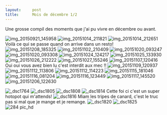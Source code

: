 ```yaml
---
layout:     post
title:      Mois de décembre 1/2
---
```


Une grosse compil des moments que j'ai pu vivre en décembre ou avant.


![img_20150921_145958](https://cloud.githubusercontent.com/assets/1808854/12073542/94aaecbe-b15e-11e5-8efa-72e9b06b4a96.jpg)
![img_20151014_211821](https://cloud.githubusercontent.com/assets/1808854/12073543/94ab5960-b15e-11e5-8899-dbcff44afa15.jpg)
![img_20151014_212651](https://cloud.githubusercontent.com/assets/1808854/12073544/94ac3ace-b15e-11e5-947e-86a024861e69.jpg)
Voilà ce qui se passe quand on arrive dans un resto!
![img_20151208_185325](https://cloud.githubusercontent.com/assets/1808854/12073546/94b28654-b15e-11e5-8ce7-f9801aa9bf7b.jpg)
![img_20151102_210409](https://cloud.githubusercontent.com/assets/1808854/12073557/951f3a60-b15e-11e5-9fd9-0ef8b72e8cbe.jpg)
![img_20151020_093247](https://cloud.githubusercontent.com/assets/1808854/12073549/94e2c918-b15e-11e5-90ad-e659ef75c822.jpg)
![img_20151020_093308](https://cloud.githubusercontent.com/assets/1808854/12073547/94e189c2-b15e-11e5-88f1-b5a5bca1cbca.jpg)
![img_20151024_124217](https://cloud.githubusercontent.com/assets/1808854/12073548/94e2c350-b15e-11e5-8323-2acf4d294aab.jpg)
![img_20151025_133930](https://cloud.githubusercontent.com/assets/1808854/12073550/94e3a608-b15e-11e5-91d0-d2c4af05d15b.jpg)
![img_20151026_212222](https://cloud.githubusercontent.com/assets/1808854/12073551/94e5fc8c-b15e-11e5-8159-4adf4fda3ebd.jpg)
![img_20151027_155246](https://cloud.githubusercontent.com/assets/1808854/12073552/94ea55ac-b15e-11e5-9a90-b60c349e7491.jpg)
![img_20151107_120416](https://cloud.githubusercontent.com/assets/1808854/12073553/951874aa-b15e-11e5-99f0-4435bccbe507.jpg)
Oui oui vous avez bien lu c'est interdit aux mec !!
![img_20151109_120937](https://cloud.githubusercontent.com/assets/1808854/12073554/951abad0-b15e-11e5-895e-a81acb36d4c4.jpg)
![img_20151112_113806](https://cloud.githubusercontent.com/assets/1808854/12073555/951cbc86-b15e-11e5-97d3-174d11cb8d7c.jpg)
![img_20151112_114223](https://cloud.githubusercontent.com/assets/1808854/12073556/951cf0de-b15e-11e5-855d-7333aea59fe9.jpg)
![img_20151115_181046](https://cloud.githubusercontent.com/assets/1808854/12073558/9524084c-b15e-11e5-9746-03cf0641a25a.jpg)
![img_20151116_081204](https://cloud.githubusercontent.com/assets/1808854/12073559/954e5494-b15e-11e5-8167-6a0070965c3c.jpg)
![img_20151116_123449](https://cloud.githubusercontent.com/assets/1808854/12073560/955245c2-b15e-11e5-8b2e-1ba39f8d8392.jpg)
![img_20151117_145520](https://cloud.githubusercontent.com/assets/1808854/12073562/95550ece-b15e-11e5-9e76-bee8fee1d7dc.jpg)
![img_20151206_122630](https://cloud.githubusercontent.com/assets/1808854/12073563/95559d3a-b15e-11e5-9fe3-eb3284096d38.jpg)

![_dsc1764](https://cloud.githubusercontent.com/assets/1808854/12073535/947117aa-b15e-11e5-9744-95de3ce142c3.jpg)
![_dsc1805](https://cloud.githubusercontent.com/assets/1808854/12073538/94748d40-b15e-11e5-8852-eb6e2d78dcb9.jpg)
![_dsc1808](https://cloud.githubusercontent.com/assets/1808854/12073536/9473c8a6-b15e-11e5-847b-fdad80043273.jpg)
![_dsc1814](https://cloud.githubusercontent.com/assets/1808854/12073539/947609cc-b15e-11e5-9090-c4687d7d4e70.jpg)
Cette foi ci c'est un super hotopot qui m'attends!
![_dsc1816](https://cloud.githubusercontent.com/assets/1808854/12073537/9473d3aa-b15e-11e5-8442-e0fd287cf3fc.jpg)
Miam les tripes de canard, c'est le truc pas si mal que je mange et je remange.
![_dsc1820](https://cloud.githubusercontent.com/assets/1808854/12073540/947941c8-b15e-11e5-8de0-7f8790d57136.jpg)
![_dsc1825](https://cloud.githubusercontent.com/assets/1808854/12073541/94a9f3cc-b15e-11e5-9e0e-3694834e0345.jpg)
![284 pic_hd](https://cloud.githubusercontent.com/assets/1808854/12073545/94ae1bdc-b15e-11e5-80a6-f3850013ac9e.jpg)
